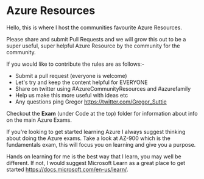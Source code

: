 
# Azure Resources

Hello, this is where I host the communities favourite Azure Resources.

Please share and submit Pull Requests and we will grow this out to be a super useful, super helpful Azure Resource by
the community for the community.

If you would like to contribute the rules are as follows:-

* Submit a pull request (everyone is welcome)
* Let's try and keep the content helpful for EVERYONE
* Share on twitter using #AzureCommunityResources and #azurefamily
* Help us make this more useful with ideas etc
* Any questions ping Gregor https://twitter.com/Gregor_Suttie

Checkout the **Exam** (under Code at the top) folder for information about info on the main Azure Exams.

If you're looking to get started learning Azure I always suggest thinking about doing the Azure exams. Take a look at AZ-900 which is the fundamentals exam, this will focus you on learning and give you a purpose.

Hands on learning for me is the best way that I learn, you may well be different. If not, I would suggest Microsoft Learn as a great place to get started https://docs.microsoft.com/en-us/learn/.